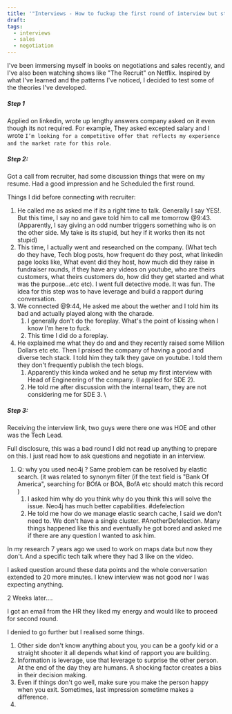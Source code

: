 ```yaml
---
title: '"Interviews - How to fuckup the first round of interview but still end up getting into second round"'
draft: 
tags:
  - interviews
  - sales
  - negotiation
---
```

I've been immersing myself in books on negotiations and sales recently, and I've also been watching shows like "The Recruit" on Netflix. Inspired by what I've learned and the patterns I've noticed, I decided to test some of the theories I've developed.

##### Step 1

Applied on linkedin, wrote up lengthy answers company asked on it even though its not required. For example, They asked excepted salary and I wrote ```I’m looking for a competitive offer that reflects my experience and the market rate for this role```.  

##### Step 2:

Got a call from recruiter, had some discussion things that were on my resume. Had a good impression and he Scheduled the first round. 

Things I did before connecting with recruiter: 

1. He called me as asked me if its a right time to talk. Generally I say YES!. But this time, I say no and gave told him to call me tomorrow @9:43. (Apparently, I say giving an odd number triggers something who is on the other side. My take is its stupid, but hey if it works then its not stupid)
2. This time, I actually went and researched on the company. (What tech do they have, Tech blog posts, how frequent do they post, what linkedin page looks like, What event did they host, how much did they raise in fundraiser rounds, if they have any videos on youtube, who are theirs customers, what theirs customers do, how did they get started and what was the purpose...etc etc). I went full detective mode. It was fun. The idea for this step was to have leverage and build a rapport during conversation. 
3. We connected @9:44, He asked me about the wether and I told him its bad and actually played along with the charade. 
	1. I generally don't do the foreplay. What's the point of kissing when I know I'm here to fuck.
	2. This time I did do a foreplay.
4. He explained me what they do and and they recently raised some Million Dollars etc etc. Then I praised the company of having a good and diverse tech stack. I told him they talk they gave on youtube. I told them they don't frequently publish the tech blogs. 
	1. Apparently this kinda woked and he setup my first interview with Head of Engineering of the company. (I applied for SDE 2).
	2. He told me after discussion with the internal team, they are not considering me for SDE 3. 
\
##### Step 3:

Receiving the interview link, two guys were there one was HOE and other was the Tech Lead. 

Full disclosure, this was a bad round I did not read up anything to prepare on this. I just read how to ask questions and negotiate in an interview. 

1. Q:  why you used neo4j ? Same problem can be resolved by elastic search. (it was related to synonym filter (if the text field is "Bank Of America", searching for BOfA or BOA, BofA etc should match this record )
	1. I asked him why do you think why do you think this will solve the issue. Neo4j has much better capabilities. #defelection 
	2. He told me how do we manage elastic search cache, I said we don't need to. We don't have a single cluster. #AnotherDefelection.
Many things happened like this and eventually he got bored and asked me if there are any question I wanted to ask him. 

In my research 7 years ago we used to work on maps data but now they don't. And a specific tech talk where they had 3 like on the video. 

I asked question around these data points and the whole conversation extended to 20 more minutes. I knew interview was not good nor I was expecting anything. 

2 Weeks later....

I got an email from the HR they liked my energy and would like to proceed for second round.

I denied to go further but I realised some things.
1. Other side don't know anything about you, you can be a goofy kid or a straight shooter it all depends what kind of rapport you are building. 
2. Information is leverage, use that leverage to surprise the other person. At the end of the day they are humans. A shocking factor creates a bias in their decision making.
3. Even if things don't go well, make sure you make the person happy when you exit. Sometimes, last impression sometime makes a difference. 
4. 





















